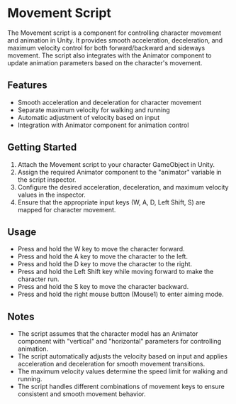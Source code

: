 # Movement Script

The Movement script is a component for controlling character movement and animation in Unity. It provides smooth acceleration, deceleration, and maximum velocity control for both forward/backward and sideways movement. The script also integrates with the Animator component to update animation parameters based on the character's movement.

## Features

- Smooth acceleration and deceleration for character movement
- Separate maximum velocity for walking and running
- Automatic adjustment of velocity based on input
- Integration with Animator component for animation control

## Getting Started

1. Attach the Movement script to your character GameObject in Unity.
2. Assign the required Animator component to the "animator" variable in the script inspector.
3. Configure the desired acceleration, deceleration, and maximum velocity values in the inspector.
4. Ensure that the appropriate input keys (W, A, D, Left Shift, S) are mapped for character movement.

## Usage

- Press and hold the W key to move the character forward.
- Press and hold the A key to move the character to the left.
- Press and hold the D key to move the character to the right.
- Press and hold the Left Shift key while moving forward to make the character run.
- Press and hold the S key to move the character backward.
- Press and hold the right mouse button (Mouse1) to enter aiming mode.

## Notes

- The script assumes that the character model has an Animator component with "vertical" and "horizontal" parameters for controlling animation.
- The script automatically adjusts the velocity based on input and applies acceleration and deceleration for smooth movement transitions.
- The maximum velocity values determine the speed limit for walking and running.
- The script handles different combinations of movement keys to ensure consistent and smooth movement behavior.
